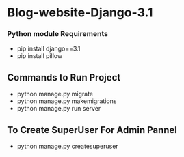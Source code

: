 # Blog-website-Django-3.1

### Python module Requirements
+ pip install django==3.1
+ pip install pillow

## Commands to Run Project

+ python manage.py migrate
+ python manage.py makemigrations
+ python manage.py run server

## To Create SuperUser For Admin Pannel
+ python manage.py createsuperuser
